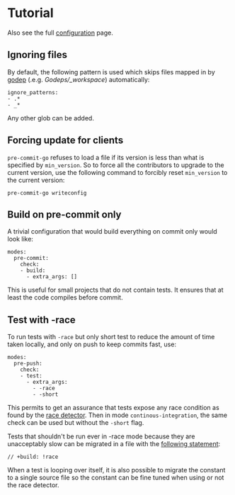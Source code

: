 Tutorial
========

Also see the full [configuration](CONFIGURATION.md) page.


Ignoring files
--------------

By default, the following pattern is used which skips files mapped in by
[godep](https://github.com/tools/godep) (.e.g. *Godeps/_workspace*)
automatically:

    ignore_patterns:
    - .*
    - _*

Any other glob can be added.


Forcing update for clients
--------------------------

`pre-commit-go` refuses to load a file if its version is less than what is
specified by `min_version`. So to force all the contributors to upgrade to the
current version, use the following command to forcibly reset `min_version` to
the current version:

    pre-commit-go writeconfig


Build on pre-commit only
------------------------

A trivial configuration that would build everything on commit only would look
like:

    modes:
      pre-commit:
        check:
        - build:
          - extra_args: []

This is useful for small projects that do not contain tests. It ensures that at
least the code compiles before commit.


Test with -race
---------------

To run tests with `-race` but only short test to reduce the amount of time taken
locally, and only on push to keep commits fast, use:

    modes:
      pre-push:
        check:
        - test:
          - extra_args:
            - -race
            - -short

This permits to get an assurance that tests expose any race condition as found
by the [race detector](http://blog.golang.org/race-detector). Then in mode
`continous-integration`, the same check can be used but without the `-short`
flag.

Tests that shouldn't be run ever in -race mode because they are unacceptably
slow can be migrated in a file with the [following
statement](http://golang.org/doc/articles/race_detector.html#Excluding_Tests):

    // +build: !race

When a test is looping over itself, it is also possible to migrate the constant
to a single source file so the constant can be fine tuned when using or not the
race detector.
